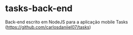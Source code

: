# tasks-back-end

Back-end escrito em NodeJS para a aplicação mobile Tasks (https://github.com/carlosdaniiel07/tasks)

